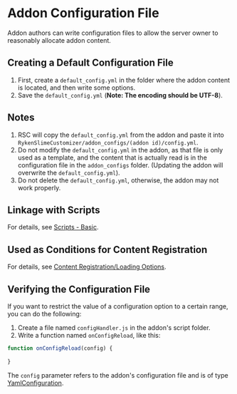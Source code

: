 # Addon Configuration File

Addon authors can write configuration files to allow the server owner to reasonably allocate addon content.

## Creating a Default Configuration File
1. First, create a `default_config.yml` in the folder where the addon content is located, and then write some options.
2. Save the `default_config.yml` (**Note: The encoding should be UTF-8**).

## Notes
1. RSC will copy the `default_config.yml` from the addon and paste it into `RykenSlimeCustomizer/addon_configs/(addon id)/config.yml`.
2. Do not modify the `default_config.yml` in the addon, as that file is only used as a template, and the content that is actually read is in the configuration file in the `addon_configs` folder.
   (Updating the addon will overwrite the `default_config.yml`).
3. Do not delete the `default_config.yml`, otherwise, the addon may not work properly.

## Linkage with Scripts
For details, see [Scripts - Basic](../scripts-basic/basic.md#addon-configuration-file).

## Used as Conditions for Content Registration
For details, see [Content Registration/Loading Options](context-options.md#about-conditions).

## Verifying the Configuration File
If you want to restrict the value of a configuration option to a certain range, you can do the following:
1. Create a file named `configHandler.js` in the addon's script folder.
2. Write a function named `onConfigReload`, like this:
```js
function onConfigReload(config) {
  
}  
```
The `config` parameter refers to the addon's configuration file and is of type [YamlConfiguration](https://hub.spigotmc.org/javadocs/spigot/org/bukkit/configuration/file/YamlConfiguration.html).
